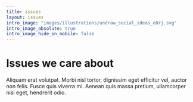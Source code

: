 ```yaml
---
title: issues
layout: issues
intro_image: "images/illustrations/undraw_social_ideas_e8rj.svg"
intro_image_absolute: true
intro_image_hide_on_mobile: false
---
```


# Issues we care about

Aliquam erat volutpat. Morbi nisl tortor, dignissim eget efficitur vel, auctor non felis. Fusce quis viverra mi. Aenean quis massa pretium, ullamcorper nisi eget, hendrerit odio.

